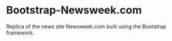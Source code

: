 # Bootstrap-Newsweek.com
Replica of the news site Newsweek.com built using the Bootstrap framework.
